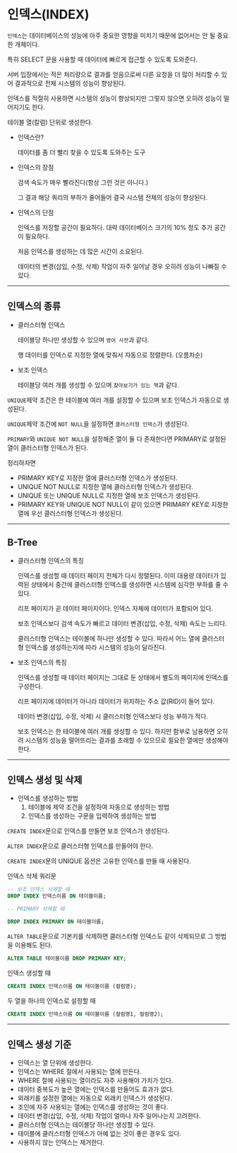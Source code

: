 # 인덱스(INDEX)

`인덱스`는 데이터베이스의 성능에 아주 중요한 영향을 미치기 때문에 없어서는 안 될 중요한 개체이다.

특히 SELECT 문을 사용할 때 데이터에 빠르게 접근할 수 있도록 도와준다.

서버 입장에서는 적은 처리량으로 결과를 얻음으로써 다른 요청을 더 많이 처리할 수 있어 결과적으로 전체 시스템의 성능이 향상된다.

인덱스를 적절히 사용하면 시스템의 성능이 향상되지만 그렇지 않으면 오히려 성능이 떨어지기도 한다.

테이블 열(칼럼) 단위로 생성한다.

- 인덱스란?

  데이터를 좀 더 빨리 찾을 수 있도록 도와주는 도구

- 인덱스의 장점

  검색 속도가 매우 빨라진다(항상 그런 것은 아니다.)

  그 결과 해당 쿼리의 부하가 줄어들어 결국 시스템 전체의 성능이 향상된다.

- 인덱스의 단점

  인덱스를 저장할 공간이 필요하다. 대략 데이터베이스 크기의 10% 정도 추가 공간이 필요하다.

  처음 인덱스를 생성하는 데 많은 시간이 소요된다.

  데이터의 변경(삽입, 수정, 삭제) 작업이 자주 일어날 경우 오히려 성능이 나빠질 수 있다.

---

## 인덱스의 종류

- 클러스터형 인덱스

  테이블당 하나만 생성할 수 있으며 `영어 사전`과 같다.

  행 데이터를 인덱스로 지정한 열에 맞춰서 자동으로 정렬한다. (오름차순)

- 보조 인덱스

  테이블당 여러 개를 생성할 수 있으며 `찾아보기가 있는 책`과 같다.

`UNIQUE`제약 조건은 한 테이블에 여러 개를 설정할 수 있으며 보조 인덱스가 자동으로 생성된다.

`UNIQUE`제약 조건에 `NOT NULL`을 설정하면 `클러스터형 인덱스`가 생성된다.

`PRIMARY`와 `UNIQUE NOT NULL`을 설정해준 열이 둘 다 존재한다면 PRIMARY로 설정된 열이 클러스터형 인덱스가 된다.

정리하자면

- PRIMARY KEY로 지정한 열에 클러스터형 인덱스가 생성된다.
- UNIQUE NOT NULL로 지정한 열에 클러스터형 인덱스가 생성된다.
- UNIQUE 또는 UNIQUE NULL로 지정한 열에 보조 인덱스가 생성된다.
- PRIMARY KEY와 UNIQUE NOT NULL이 같이 있으면 PRIMARY KEY로 지정한 열에 우선 클러스터형 인덱스가 생성된다.

---

## B-Tree

- 클러스터형 인덱스의 특징

  인덱스를 생성할 때 데이터 페이지 전체가 다시 정렬된다. 이미 대용량 데이터가 입력된 상태에서 중간에 클러스터형 인덱스를 생성하면 시스템에 심각한 부하를 줄 수 있다.

  리프 페이지가 곧 데이터 페이지이다. 인덱스 자체에 데이터가 포함되어 있다.

  보조 인덱스보다 검색 속도가 빠르고 데이터 변경(삽입, 수정, 삭제) 속도는 느리다.

  클러스터형 인덱스는 테이블에 하나만 생성할 수 있다. 따라서 어느 열에 클러스터형 인덱스를 생성하는지에 따라 시스템의 성능이 달라진다.

- 보조 인덱스의 특징

  인덱스를 생성할 때 데이터 페이지는 그대로 둔 상태에서 별도의 페이지에 인덱스를 구성한다.

  리프 페이지에 데이터가 아니라 데이터가 위치하는 주소 값(RID)이 들어 있다.

  데이터 변경(삽입, 수정, 삭제) 시 클러스터형 인덱스보다 성능 부하가 적다.

  보조 인덱스는 한 테이블에 여러 개를 생성할 수 있다. 하지만 함부로 남용하면 오히려 시스템의 성능을 떨어뜨리는 결과를 초래할 수 있으므로 필요한 열에만 생성해야 한다.

---

## 인덱스 생성 및 삭제

- 인덱스를 생성하는 방법
  1. 테이블에 제약 조건을 설정하여 자동으로 생성하는 방법
  2. 인덱스를 생성하는 구문을 입력하여 생성하는 방법

`CREATE INDEX`문으로 인덱스를 만들면 보조 인덱스가 생성된다.

`ALTER INDEX`문으로 클러스터형 인덱스를 만들어야 한다.

`CREATE INDEX`문의 UNIQUE 옵션은 고유한 인덱스를 만들 때 사용된다.

인덱스 삭제 쿼리문

```sql
-- 보조 인덱스 삭제할 때
DROP INDEX 인덱스이름 ON 테이블이름;

-- PRIMARY 삭제할 때

DROP INDEX PRIMARY ON 테이블이름;
```

`ALTER TABLE`문으로 기본키를 삭제하면 클러스터형 인덱스도 같이 삭제되므로 그 방법을 이용해도 된다.

```sql
ALTER TABLE 테이블이름 DROP PRIMARY KEY;
```

인덱스 생성할 때

```sql
CREATE INDEX 인덱스이름 ON 테이블이름 (컬럼명);
```

두 열을 하나의 인덱스로 설정할 때

```sql
CREATE INDEX 인덱스이름 ON 테이블이름 (컬럼명1, 컬럼명2);
```

---

## 인덱스 생성 기준

- 인덱스는 열 단위에 생성한다.
- 인덱스는 WHERE 절에서 사용되는 열에 만든다.
- WHERE 절에 사용되는 열이라도 자주 사용해야 가치가 있다.
- 데이터 중복도가 높은 열에는 인덱스를 만들어도 효과가 없다.
- 외래키를 설정한 열에는 자동으로 외래키 인덱스가 생성된다.
- 조인에 자주 사용되는 열에는 인덱스를 생성하는 것이 좋다.
- 데이터 변경(삽입, 수정, 삭제) 작업이 얼마나 자주 일어나는지 고려한다.
- 클러스터형 인덱스는 테이블당 하나만 생성할 수 있다.
- 테이블에 클러스터형 인덱스가 아예 없는 것이 좋은 경우도 있다.
- 사용하지 않는 인덱스는 제거한다.
